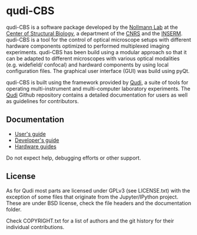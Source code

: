 # qudi-CBS

qudi-CBS is a software package developed by the [Nollmann Lab](www.nollmannlab.org) at the [Center of Structural Biology](www.cbs.cnrs.fr), a department of the [CNRS](www.cnrs.fr) and the [INSERM](www.inserm.fr). qudi-CBS is a tool for the control of optical microscope setups with different hardware components optimized to performed multiplexed imaging experiments. qudi-CBS has been build using a modular approach so that it can be adapted to different microscopes with various optical modalities (e.g. widefield/ confocal) and hardward components by using local configuration files. The graphical user interface (GUI) was build using pyQt.

qudi-CBS is built using the framework provided by [Qudi](https://github.com/Ulm-IQO/qudi), a suite of tools for operating multi-instrument and multi-computer laboratory experiments. The [Qudi](https://github.com/Ulm-IQO/qudi) Github repository contains a detailed documentation for users as well as guidelines for contributors.

## Documentation
- [User's guide](https://github.com/NollmannLab/qudi-cbs/blob/master/documentation/qudi-cbs%20documentation/qudi-cbs_userguide/Qudi-CBS_UserGuide.md)
- [Developer's guide](https://github.com/NollmannLab/qudi-cbs/blob/master/documentation/qudi-cbs%20documentation/qudi_cbs_developer/Developer_Guide_Qudi_CBS.md)
- [Hardware guides](https://github.com/NollmannLab/qudi-cbs/tree/master/documentation/qudi-cbs%20documentation/qudi-cbs_hardware)

Do not expect help, debugging efforts or other support.

## License
As for Qudi most parts are licensed under GPLv3 (see LICENSE.txt) with the exception of some files
that originate from the Jupyter/IPython project. These are under BSD license, check the file headers and the documentation folder.

Check COPYRIGHT.txt for a list of authors and the git history for their individual contributions.
